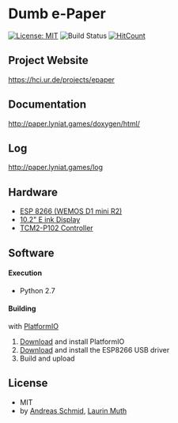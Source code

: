 # Dumb e-Paper
[![License: MIT](https://img.shields.io/badge/License-MIT-yellow.svg)](https://opensource.org/licenses/MIT)
![Build Status](https://travis-ci.org/Lyniat/Dumb-e-Paper.svg?branch=master)
[![HitCount](http://hits.dwyl.io/lyniat/dumb-e-paper.svg)](http://hits.dwyl.io/lyniat/dumb-e-paper)

## Project Website
https://hci.ur.de/projects/epaper

## Documentation
http://paper.lyniat.games/doxygen/html/

## Log
http://paper.lyniat.games/log

## Hardware
* [ESP 8266 (WEMOS D1 mini R2)](https://wiki.wemos.cc/products:d1:d1_mini)
* [10.2" E ink Display](http://www.pervasivedisplays.com/products/102)
* [TCM2-P102 Controller](http://www.pervasivedisplays.com/LiteratureRetrieve.aspx?ID=232053)

## Software
#### Execution
* Python 2.7

#### Building
with [PlatformIO](http://platformio.org)

1. [Download](https://platformio.org/platformio-ide) and install PlatformIO
2. [Download](https://www.silabs.com/products/development-tools/software/usb-to-uart-bridge-vcp-drivers) and install the ESP8266 USB driver
3. Build and upload

## License
* MIT
* by [Andreas Schmid](https://hci.ur.de/people/andreas_schmid), [Laurin Muth](https://hci.ur.de/people/laurin_muth)
